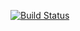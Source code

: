 [![Build Status](https://app.bitrise.io/app/1830f55cd37532cf/status.svg?token=ntyY7RuEilZXV_iw74Ydvg&branch=master)](https://app.bitrise.io/app/1830f55cd37532cf)

